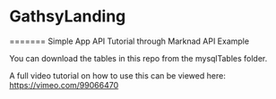 
GathsyLanding
=============
=======
Simple App API Tutorial through Marknad API Example

You can download the tables in this repo from the mysqlTables folder.

A full video tutorial on how to use this can be viewed here:
https://vimeo.com/99066470

